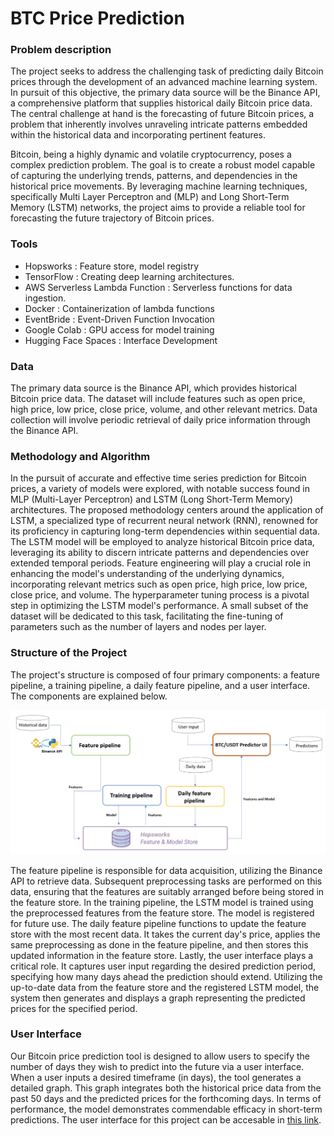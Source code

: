 # BTC Price Prediction

### Problem description
The project seeks to address the challenging task of predicting daily Bitcoin prices through the development of an advanced machine learning system. 
In pursuit of this objective, the primary data source will be the Binance API, a comprehensive platform that supplies historical daily Bitcoin price data.
The central challenge at hand is the forecasting of future Bitcoin prices, a problem that inherently involves unraveling intricate patterns embedded within
the historical data and incorporating pertinent features.

Bitcoin, being a highly dynamic and volatile cryptocurrency, poses a complex prediction problem. 
The goal is to create a robust model capable of capturing the underlying trends, patterns, and 
dependencies in the historical price movements. By leveraging machine learning techniques,
specifically Multi Layer Perceptron and (MLP) and Long Short-Term Memory (LSTM) networks,
the project aims to provide a reliable tool for forecasting the future trajectory of Bitcoin prices.

### Tools

- Hopsworks : Feature store, model registry
- TensorFlow : Creating deep learning architectures.
- AWS  Serverless Lambda Function : Serverless functions for data ingestion.
- Docker : Containerization of lambda functions 
- EventBride : Event-Driven Function Invocation
- Google Colab : GPU access for model training
- Hugging Face Spaces : Interface Development

### Data

The primary data source is the Binance API, 
which provides historical Bitcoin price data. 
The dataset will include features such as open price,
high price, low price, close price, volume, and other relevant metrics. 
Data collection will involve periodic retrieval of daily price information through the Binance API.

### Methodology and Algorithm

In the pursuit of accurate and effective time series prediction for Bitcoin prices, 
a variety of models were explored, with notable success found in MLP 
(Multi-Layer Perceptron) and LSTM (Long Short-Term Memory) architectures. 
The proposed methodology centers around the application of LSTM, a 
specialized type of recurrent neural network (RNN), renowned for its 
proficiency in capturing long-term dependencies within sequential data. 
The LSTM model will be employed to analyze historical Bitcoin price data, 
leveraging its ability to discern intricate patterns and dependencies over extended temporal periods. 
Feature engineering will play a crucial role in enhancing the model's understanding of the underlying dynamics,
incorporating relevant metrics such as open price, high price, low price, close price, and volume. 
The hyperparameter tuning process is a pivotal step in optimizing the LSTM model's performance. 
A small subset of the dataset will be dedicated to this task, facilitating the fine-tuning 
of parameters such as the number of layers and nodes per layer.

### Structure of the Project

The project's structure is composed of four primary components: a feature pipeline, a training pipeline, a daily feature pipeline, and a user interface. The components are explained below.

![images/pipeline.jpeg](images/pipeline.jpeg)

The feature pipeline is responsible for data acquisition, utilizing the Binance API to retrieve data. Subsequent preprocessing tasks are performed on this data, ensuring that the features are suitably arranged before being stored in the feature store. 
In the training pipeline, the LSTM model is trained using the preprocessed features from the feature store. The model is registered for future use.
The daily feature pipeline functions to update the feature store with the most recent data. It takes the current day's price, applies the same preprocessing as done in the feature pipeline, and then stores this updated information in the feature store.
Lastly, the user interface plays a critical role. It captures user input regarding the desired prediction period, specifying how many days ahead the prediction should extend. Utilizing the up-to-date data from the feature store and the registered LSTM model, the system then generates and displays a graph representing the predicted prices for the specified period.


### User Interface

Our Bitcoin price prediction tool is designed to allow users to specify the number of days they wish to predict into the future via a user interface. When a user inputs a desired timeframe (in days), the tool generates a detailed graph. This graph integrates both the historical price data from the past 50 days and the predicted prices for the forthcoming days. In terms of performance, the model demonstrates commendable efficacy in short-term predictions. The user interface for this project can be accesable in [this link](https://huggingface.co/spaces/Kiwipirate/btc-predictor).